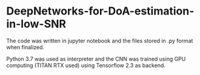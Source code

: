# DeepNetworks-for-DoA-estimation-in-low-SNR

The code was written in jupyter notebook and the files stored in .py format when finalized.

Python 3.7 was used as interpreter and the CNN was trained using GPU computing (TITAN RTX used) using Tensorflow 2.3 as backend.
